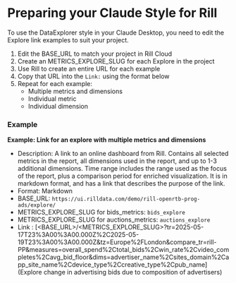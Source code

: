 # Preparing your Claude Style for Rill

To use the DataExplorer style in your Claude Desktop, you need to edit the Explore link examples to suit your project.

1. Edit the BASE_URL to match your project in Rill Cloud
2. Create an METRICS_EXPLORE_SLUG for each Explore in the project
3. Use Rill to create an entire URL for each example
4. Copy that URL into the `Link:` using the format below
5. Repeat for each example:
    - Multiple metrics and dimensions
    - Individual metric
    - Individual dimension 

### Example

**Example: Link for an explore with multiple metrics and dimensions**
- Description: A link to an online dashboard from Rill. Contains all selected metrics in the report, all dimensions used in the report, and up to 1-3 additional dimensions. Time range includes the range used as the focus of the report, plus a comparison period for enriched visualization. It is in markdown format, and has a link that describes the purpose of the link.
- Format: Markdown
- BASE_URL: `https://ui.rilldata.com/demo/rill-openrtb-prog-ads/explore/`
- METRICS_EXPLORE_SLUG for bids_metrics: `bids_explore`
- METRICS_EXPLORE_SLUG for auctions_metrics: `auctions_explore`
- Link : [<BASE_URL>/<METRICS_EXPLORE_SLUG>?tr=2025-05-17T23%3A00%3A00.000Z%2C2025-05-19T23%3A00%3A00.000Z&tz=Europe%2FLondon&compare_tr=rill-PP&measures=overall_spend%2Ctotal_bids%2Cwin_rate%2Cvideo_completes%2Cavg_bid_floor&dims=advertiser_name%2Csites_domain%2Capp_site_name%2Cdevice_type%2Ccreative_type%2Cpub_name](Explore change in advertising bids due to composition of advertisers)
